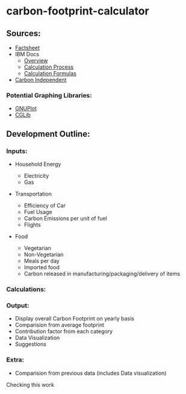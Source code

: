 # carbon-footprint-calculator 

## Sources:
- [Factsheet](https://css.umich.edu/publications/factsheets/sustainability-indicators/carbon-footprint-factsheet#:~:text=%E2%80%9CA%20carbon%20footprint%20is%20the,end%2Dof%2Dlife)
- IBM Docs
    - [Overview](https://www.ibm.com/docs/en/tririga/11.5?topic=impact-carbon-footprint-calculations)
    - [Calculation Process](https://www.ibm.com/docs/en/tririga/11.5?topic=calculations-carbon-process)
    - [Calculation Formulas](https://www.ibm.com/docs/en/tririga/11.5?topic=calculations-carbon-footprint-calculation-formulas)
- [Carbon Independent](https://www.carbonindependent.org/)

### Potential Graphing Libraries:
- [GNUPlot](https://github.com/mithodin/gnuplot_i)
- [CGLib](https://github.com/fullnitrous/CGLib/blob/master/svg-out/pie.svg) 

## Development Outline:

### Inputs:

- Household Energy
  - Electricity
  - Gas

- Transportation
  - Efficiency of Car
  - Fuel Usage
  - Carbon Emissions per unit of fuel
  - Flights

- Food
  - Vegetarian
  - Non-Vegetarian
  - Meals per day 
  - Imported food
  - Carbon released in manufacturing/packaging/delivery of items

### Calculations:


### Output:

- Display overall Carbon Footprint on yearly basis
- Comparision from average footprint
- Contribution factor from each category
- Data Visualization
- Suggestions

### Extra:

- Comparision from previous data (includes Data visualization)

Checking this work
